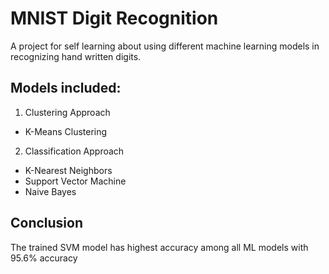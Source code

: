 # MNIST Digit Recognition
A project for self learning about using different machine learning models in recognizing hand written digits.

## Models included:
1. Clustering Approach
  * K-Means Clustering
2. Classification Approach
  * K-Nearest Neighbors
  * Support Vector Machine
  * Naive Bayes

## Conclusion
The trained SVM model has highest accuracy among all ML models with 95.6% accuracy
